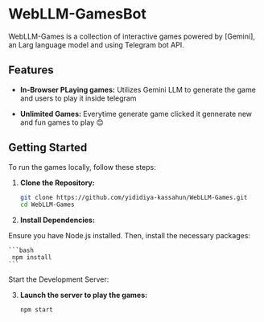 # WebLLM-GamesBot

WebLLM-Games is a collection of interactive games powered by [Gemini], an Larg language model and using Telegram bot API.

## Features

- **In-Browser PLaying games:** Utilizes Gemini LLM to generate the game and users to play it inside telegram

- **Unlimited Games:** Everytime generate game clicked it gennerate new and fun games to play 😊


## Getting Started

To run the games locally, follow these steps:

1. **Clone the Repository:**

   ```bash
   git clone https://github.com/yididiya-kassahun/WebLLM-Games.git
   cd WebLLM-Games
   ```

2. **Install Dependencies:**

Ensure you have Node.js installed. Then, install the necessary packages:

    ```bash
     npm install
    ```

Start the Development Server:

3. **Launch the server to play the games:**

    ```bash
    npm start
    ```